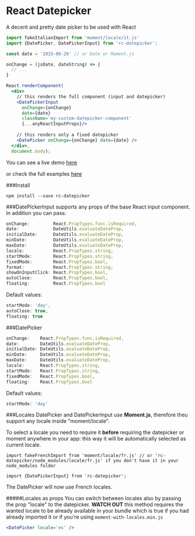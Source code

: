 # React Datepicker
A decent and pretty date picker to be used with React

```jsx
import fakeItalianImport from 'moment/locale/it.js'
import {DatePicker, DatePickerInput} from 'rc-datepicker';

const date = '2015-06-26' // or Date or Moment.js

onChange = (jsDate, dateString) => {
  // ...
}

React.renderComponent(
  <div>
    // this renders the full component (input and datepicker)
    <DatePickerInput
      onChange={onChange}
      date={date}
      className='my-custom-datepicker-component'
      {...anyReactInputProps}/>
    
    // this renders only a fixed datepicker
    <DatePicker onChange={onChange} date={date} />
  </div>,
  document.body);
```

You can see a live demo [here](https://cdn.rawgit.com/buildo/react-semantic-datepicker/master/examples/index.html)

or check the full examples [here](https://github.com/buildo/react-semantic-datepicker/tree/master/examples)

###Install
```
npm install --save rc-datepicker
```

###DatePickerInput
supports any props of the base React input component. In addition you can pass:
```jsx
onChange:         React.PropTypes.func.isRequired,
date:             DateUtils.evaluateDateProp,
initialDate:      DateUtils.evaluateDateProp,
minDate:          DateUtils.evaluateDateProp,
maxDate:          DateUtils.evaluateDateProp,
locale:           React.PropTypes.string,
startMode:        React.PropTypes.string,
fixedMode:        React.PropTypes.bool,
format:           React.PropTypes.string,
showOnInputClick: React.PropTypes.bool,
autoClose:        React.PropTypes.bool,
floating:         React.PropTypes.bool
```
Default values:
```jsx
startMode: 'day',
autoClose: true,
floating: true
```

###DatePicker
```jsx
onChange:    React.PropTypes.func.isRequired,
date:        DateUtils.evaluateDateProp,
initialDate: DateUtils.evaluateDateProp,
minDate:     DateUtils.evaluateDateProp,
maxDate:     DateUtils.evaluateDateProp,
locale:      React.PropTypes.string,
startMode:   React.PropTypes.string,
fixedMode:   React.PropTypes.bool,
floating:    React.PropTypes.bool
```
Default values:
```jsx
startMode: 'day'
```

###Locales
DatePicker and DatePickerInput use **Moment.js**, therefore theu support any locale inside "moment/locale".

To select a locale you need to require it **before** requiring the datepicker or moment anywhere in your app: this way it will be automatically selected as current locale.
```
import fakeFrenchImport from 'moment/locale/fr.js' // or 'rc-datepicker/node_modules/locale/fr.js' if you don't have it in your node_modules folder

import {DatePickerInput} from 'rc-datepicker';
```
The DatePicker will now use French locales.

#####Locales as props
You can switch between locales also by passing the prop "locale" to the datepicker. **WATCH OUT** this method requires the wanted locale to be already available in your bundle which is true if you had already imported it or if you're using ```moment-with-locales.min.js```

```jsx
<DatePicker locale='es' />
```




